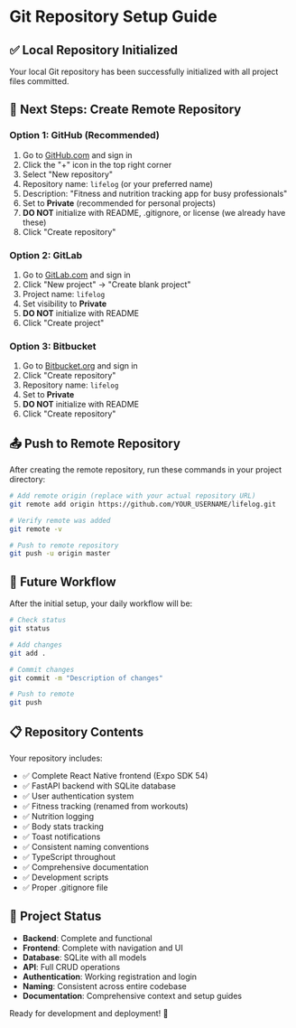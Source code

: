 # Git Repository Setup Guide

## ✅ Local Repository Initialized
Your local Git repository has been successfully initialized with all project files committed.

## 🚀 Next Steps: Create Remote Repository

### Option 1: GitHub (Recommended)
1. Go to [GitHub.com](https://github.com) and sign in
2. Click the "+" icon in the top right corner
3. Select "New repository"
4. Repository name: `lifelog` (or your preferred name)
5. Description: "Fitness and nutrition tracking app for busy professionals"
6. Set to **Private** (recommended for personal projects)
7. **DO NOT** initialize with README, .gitignore, or license (we already have these)
8. Click "Create repository"

### Option 2: GitLab
1. Go to [GitLab.com](https://gitlab.com) and sign in
2. Click "New project" → "Create blank project"
3. Project name: `lifelog`
4. Set visibility to **Private**
5. **DO NOT** initialize with README
6. Click "Create project"

### Option 3: Bitbucket
1. Go to [Bitbucket.org](https://bitbucket.org) and sign in
2. Click "Create repository"
3. Repository name: `lifelog`
4. Set to **Private**
5. **DO NOT** initialize with README
6. Click "Create repository"

## 📤 Push to Remote Repository

After creating the remote repository, run these commands in your project directory:

```bash
# Add remote origin (replace with your actual repository URL)
git remote add origin https://github.com/YOUR_USERNAME/lifelog.git

# Verify remote was added
git remote -v

# Push to remote repository
git push -u origin master
```

## 🔄 Future Workflow

After the initial setup, your daily workflow will be:

```bash
# Check status
git status

# Add changes
git add .

# Commit changes
git commit -m "Description of changes"

# Push to remote
git push
```

## 📋 Repository Contents

Your repository includes:
- ✅ Complete React Native frontend (Expo SDK 54)
- ✅ FastAPI backend with SQLite database
- ✅ User authentication system
- ✅ Fitness tracking (renamed from workouts)
- ✅ Nutrition logging
- ✅ Body stats tracking
- ✅ Toast notifications
- ✅ Consistent naming conventions
- ✅ TypeScript throughout
- ✅ Comprehensive documentation
- ✅ Development scripts
- ✅ Proper .gitignore file

## 🎯 Project Status
- **Backend**: Complete and functional
- **Frontend**: Complete with navigation and UI
- **Database**: SQLite with all models
- **API**: Full CRUD operations
- **Authentication**: Working registration and login
- **Naming**: Consistent across entire codebase
- **Documentation**: Comprehensive context and setup guides

Ready for development and deployment! 🚀
